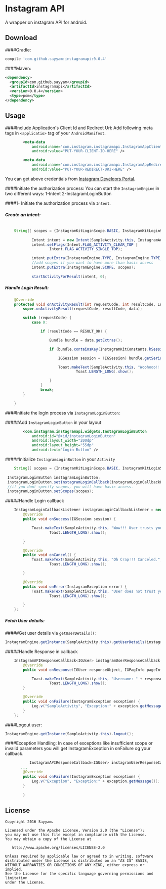 
Instagram API
============
A wrapper on instagram API for android.

Download
--------
####Gradle:
```groovy
compile 'com.github.sayyam:instagramapi:0.0.4'
```
####Maven:
```xml
<dependency>
  <groupId>com.github.sayyam</groupId>
  <artifactId>instagramapi</artifactId>
  <version>0.0.4</version>
  <type>pom</type>
</dependency>
```

Usage
--------

####Include Application's Client Id and Redirect Uri:
Add following meta tags in ```<applicatio>``` tag of your ```AndroidManifest```.

```xml
        <meta-data
            android:name="com.instagram.instagramapi.InstagramAppClientId"
            android:value="PUT-YOUR-CLIENT-ID-HERE" />

        <meta-data
            android:name="com.instagram.instagramapi.InstagramAppRedirectURL"
            android:value="PUT-YOUR-REDIRECT-URI-HERE" />
```
You can get above credentials from [Instagram Developrs Portal](https://www.instagram.com/developer/ "Instagram Developrs Portal").

####Initiate the authorization process:
You can start the ```InstagramEngine``` in two different ways:
1-Intent
2-InstagramLoginButton

####1- Initiate the authorization process via ```Intent```.

##### Create an intent:
```java

    String[] scopes = {InstagramKitLoginScope.BASIC, InstagramKitLoginScope.COMMENTS};
    
            Intent intent = new Intent(SampleActivity.this, InstagramAuthActivity.class);
            intent.setFlags(Intent.FLAG_ACTIVITY_CLEAR_TOP |
                    Intent.FLAG_ACTIVITY_SINGLE_TOP);

            intent.putExtra(InstagramEngine.TYPE, InstagramEngine.TYPE_LOGIN);
            //add scopes if you want to have more than basic access
            intent.putExtra(InstagramEngine.SCOPE, scopes);
            
            startActivityForResult(intent, 0);
```
##### Handle Login Result:

```java
    @Override
    protected void onActivityResult(int requestCode, int resultCode, Intent data) {
        super.onActivityResult(requestCode, resultCode, data);

        switch (requestCode) {
            case 0:

                if (resultCode == RESULT_OK) {

                    Bundle bundle = data.getExtras();

                    if (bundle.containsKey(InstagramKitConstants.kSessionKey)) {

                        IGSession session = (IGSession) bundle.getSerializable(InstagramKitConstants.kSessionKey);

                        Toast.makeText(SampleActivity.this, "Woohooo!!! User trusts you :) " + session.getAccessToken(),
                                Toast.LENGTH_LONG).show();

                    }
                }
                break;
        }

    }
```

####Initiate the login process via ```InstagramLoginButton```:

#####Add ```InstagramLoginButton``` in your layout
```xml
        <com.instagram.instagramapi.widgets.InstagramLoginButton
            android:id="@+id/instagramLoginButton"
            android:layout_width="200dp"
            android:layout_height="55dp"
            android:text="Login Button" />
```
#####Initialize ```InstagramLoginButton``` in your ```Activity```
```java
    String[] scopes = {InstagramKitLoginScope.BASIC, InstagramKitLoginScope.COMMENTS};
    
 InstagramLoginButton instagramLoginButton;
 instagramLoginButton.setInstagramLoginCallback(instagramLoginCallbackListener);
 //if you dont specify scopes, you will have basic access.
 instagramLoginButton.setScopes(scopes);

```
#####Handle Login callback
```java
    InstagramLoginCallbackListener instagramLoginCallbackListener = new InstagramLoginCallbackListener() {
        @Override
        public void onSuccess(IGSession session) {

            Toast.makeText(SampleActivity.this, "Wow!!! User trusts you :) " + session.getAccessToken(),
                    Toast.LENGTH_LONG).show();

        }

        @Override
        public void onCancel() {
            Toast.makeText(SampleActivity.this, "Oh Crap!!! Canceled.",
                    Toast.LENGTH_LONG).show();

        }

        @Override
        public void onError(InstagramException error) {
            Toast.makeText(SampleActivity.this, "User does not trust you :(\n " + error.getMessage(),
                    Toast.LENGTH_LONG).show();

        }
    };
```

##### Fetch User details:


#####Get user details via ```getUserDetails()```:
```java
InstagramEngine.getInstance(SampleActivity.this).getUserDetails(instagramUserResponseCallback);
```
#####Handle Response in callback
```java
    InstagramAPIResponseCallback<IGUser> instagramUserResponseCallback = new InstagramAPIResponseCallback<IGUser>() {
        @Override
        public void onResponse(IGUser responseObject, IGPagInfo pageInfo) {

            Toast.makeText(SampleActivity.this, "Username: " + responseObject.getUsername(),
                    Toast.LENGTH_LONG).show();
        }

        @Override
        public void onFailure(InstagramException exception) {
            Log.v("SampleActivity", "Exception:" + exception.getMessage());
        }
    };
```

####Logout user:

```java
InstagramEngine.getInstance(SampleActivity.this).logout();
```
####Exception Handling:
In case of exceptions like insufficient scope or invalid parameters you will get InstagramException in onFailure og your callback.
```java
           InstagramAPIResponseCallback<IGUser> instagramUserResponseCallback = new InstagramAPIResponseCallback<IGUser>() {
       ...
        @Override
        public void onFailure(InstagramException exception) {
            Log.v("Exception", "Exception:" + exception.getMessage());
        }
        
        }
```



License
--------

    Copyright 2016 Sayyam.

    Licensed under the Apache License, Version 2.0 (the "License");
    you may not use this file except in compliance with the License.
    You may obtain a copy of the License at

       http://www.apache.org/licenses/LICENSE-2.0

    Unless required by applicable law or agreed to in writing, software
    distributed under the License is distributed on an "AS IS" BASIS,
    WITHOUT WARRANTIES OR CONDITIONS OF ANY KIND, either express or implied.
    See the License for the specific language governing permissions and limitation
    under the License.
